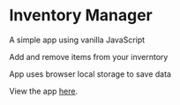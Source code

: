 # Inventory Manager

A simple app using vanilla JavaScript

Add and remove items from your inverntory

App uses browser local storage to save data

View the app [here]([https://shofiq0023.github.io/inventory-manager/).
